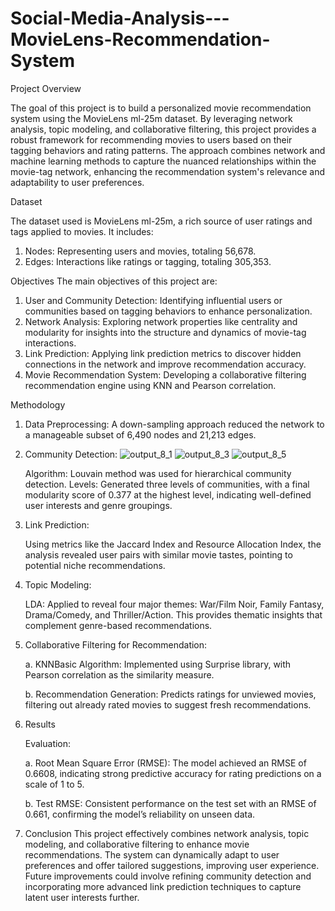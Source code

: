 # Social-Media-Analysis---MovieLens-Recommendation-System



Project Overview

The goal of this project is to build a personalized movie recommendation system using the MovieLens ml-25m dataset. By leveraging network analysis, topic modeling, and collaborative filtering, this project provides a robust framework for recommending movies to users based on their tagging behaviors and rating patterns. The approach combines network and machine learning methods to capture the nuanced relationships within the movie-tag network, enhancing the recommendation system's relevance and adaptability to user preferences.

Dataset

The dataset used is MovieLens ml-25m, a rich source of user ratings and tags applied to movies. It includes:

  1. Nodes: Representing users and movies, totaling 56,678.
  2. Edges: Interactions like ratings or tagging, totaling 305,353.

Objectives
The main objectives of this project are:

  1. User and Community Detection: Identifying influential users or communities based on tagging behaviors to enhance personalization.
  2. Network Analysis: Exploring network properties like centrality and modularity for insights into the structure and dynamics of movie-tag interactions.
  3. Link Prediction: Applying link prediction metrics to discover hidden connections in the network and improve recommendation accuracy.
  4. Movie Recommendation System: Developing a collaborative filtering recommendation engine using KNN and Pearson correlation.

Methodology

  1. Data Preprocessing: A down-sampling approach reduced the network to a manageable subset of 6,490 nodes and 21,213 edges.

  2. Community Detection:
      ![output_8_1](https://github.com/user-attachments/assets/403e55a7-15a8-4a68-a6f6-a72b925f65e3)
      ![output_8_3](https://github.com/user-attachments/assets/06eb9260-01d5-4370-a9ca-280633acba1c)
      ![output_8_5](https://github.com/user-attachments/assets/6b110640-fd2d-4e36-8361-1ceb9a565bd1)
     

      Algorithm: Louvain method was used for hierarchical community detection.
      Levels: Generated three levels of communities, with a final modularity score of 0.377 at the highest level, indicating well-defined user interests and genre groupings.
  
  4. Link Prediction:

      Using metrics like the Jaccard Index and Resource Allocation Index, the analysis revealed user pairs with similar movie tastes, pointing to potential niche recommendations.

  5. Topic Modeling:

      LDA: Applied to reveal four major themes: War/Film Noir, Family Fantasy, Drama/Comedy, and Thriller/Action. This provides thematic insights that complement genre-based recommendations.
     
  6. Collaborative Filtering for Recommendation:

      a. KNNBasic Algorithm: Implemented using Surprise library, with Pearson correlation as the similarity measure.
     
      b. Recommendation Generation: Predicts ratings for unviewed movies, filtering out already rated movies to suggest fresh recommendations.

  7. Results
     
      Evaluation:

        a.  Root Mean Square Error (RMSE): The model achieved an RMSE of 0.6608, indicating strong predictive accuracy for rating predictions on a scale of 1 to 5.
     
        b. Test RMSE: Consistent performance on the test set with an RMSE of 0.661, confirming the model’s reliability on unseen data.

  8. Conclusion
        This project effectively combines network analysis, topic modeling, and collaborative filtering to enhance movie recommendations. The system can dynamically adapt to user     preferences and offer tailored suggestions, improving user experience. Future improvements could involve refining community detection and incorporating more advanced link prediction techniques to capture latent user interests further.

